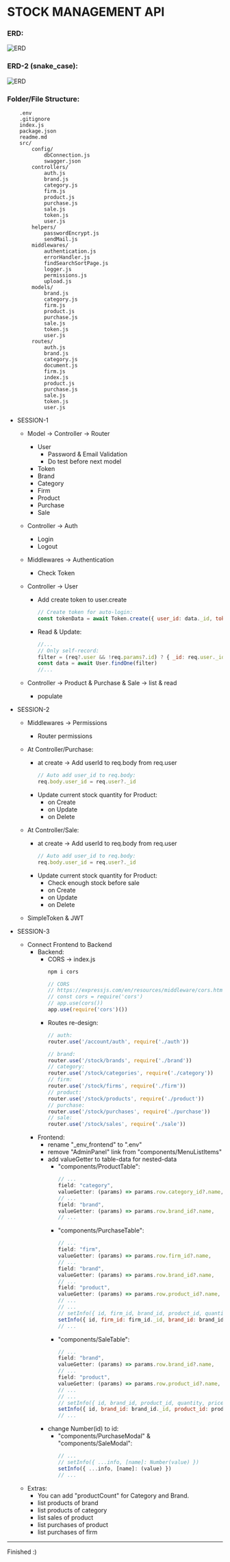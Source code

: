 # STOCK MANAGEMENT API

### ERD:

![ERD](./erdStockAPI.png)

### ERD-2 (snake_case):

![ERD](./erdStockAPI2.png)

### Folder/File Structure:

```
    .env
    .gitignore
    index.js
    package.json
    readme.md
    src/
        config/
            dbConnection.js
            swagger.json
        controllers/
            auth.js
            brand.js
            category.js
            firm.js
            product.js
            purchase.js
            sale.js
            token.js
            user.js
        helpers/
            passwordEncrypt.js
            sendMail.js
        middlewares/
            authentication.js
            errorHandler.js
            findSearchSortPage.js
            logger.js
            permissions.js
            upload.js
        models/
            brand.js
            category.js
            firm.js
            product.js
            purchase.js
            sale.js
            token.js
            user.js
        routes/
            auth.js
            brand.js
            category.js
            document.js
            firm.js
            index.js
            product.js
            purchase.js
            sale.js
            token.js
            user.js
```

* SESSION-1

    * Model -> Controller -> Router
        * User
            * Password & Email Validation
            * Do test before next model
        * Token
        * Brand
        * Category
        * Firm
        * Product
        * Purchase
        * Sale

    * Controller -> Auth
        * Login
        * Logout

    * Middlewares -> Authentication
        * Check Token

    * Controller -> User
        * Add create token to user.create
            ```js
            // Create token for auto-login:
            const tokenData = await Token.create({ user_id: data._id, token: passwordEncrypt(data._id + Date.now()) })
            ```
        * Read & Update:
            ```js
            //...
            // Only self-record:
            filter = (req?.user && !req.params?.id) ? { _id: req.user._id } : { _id: req.params.id }
            const data = await User.findOne(filter)
            //...
            ```

    * Controller -> Product & Purchase & Sale -> list & read
        * populate

* SESSION-2

    * Middlewares -> Permissions
        * Router permissions

    * At Controller/Purchase:
        * at create -> Add userId to req.body from req.user
            ```js
            // Auto add user_id to req.body:
            req.body.user_id = req.user?._id
            ```
        * Update current stock quantity for Product:
            * on Create
            * on Update
            * on Delete

    * At Controller/Sale:
        * at create -> Add userId to req.body from req.user
            ```js
            // Auto add user_id to req.body:
            req.body.user_id = req.user?._id
            ```
        * Update current stock quantity for Product:
            * Check enough stock before sale
            * on Create
            * on Update
            * on Delete
            
    * SimpleToken & JWT

* SESSION-3

    * Connect Frontend to Backend
        * Backend:
            * CORS -> index.js
                ```sh
                npm i cors
                ```
                ```js
                // CORS
                // https://expressjs.com/en/resources/middleware/cors.html
                // const cors = require('cors')
                // app.use(cors())
                app.use(require('cors')())
                ```
            * Routes re-design:
                ```js
                // auth:
                router.use('/account/auth', require('./auth'))

                // brand:
                router.use('/stock/brands', require('./brand'))
                // category:
                router.use('/stock/categories', require('./category'))
                // firm:
                router.use('/stock/firms', require('./firm'))
                // product:
                router.use('/stock/products', require('./product'))
                // purchase:
                router.use('/stock/purchases', require('./purchase'))
                // sale:
                router.use('/stock/sales', require('./sale'))
                ```
        * Frontend:
            * rename "_env_frontend" to ".env"
            * remove "AdminPanel" link from "components/MenuListItems"
            * add valueGetter to table-data for nested-data
                * "components/ProductTable":
                    ```js
                    // ...
                    field: "category",
                    valueGetter: (params) => params.row.category_id?.name,
                    // ...
                    field: "brand",
                    valueGetter: (params) => params.row.brand_id?.name,
                    // ...
                    ```
                * "components/PurchaseTable":
                    ```js
                    // ...
                    field: "firm",
                    valueGetter: (params) => params.row.firm_id?.name,
                    // ...
                    field: "brand",
                    valueGetter: (params) => params.row.brand_id?.name,
                    // ...
                    field: "product",
                    valueGetter: (params) => params.row.product_id?.name,
                    // ...
                    // ...
                    // setInfo({ id, firm_id, brand_id, product_id, quantity, price })
                    setInfo({ id, firm_id: firm_id._id, brand_id: brand_id._id, product_id: product_id._id, quantity, price })
                    // ...
                    ```
                * "components/SaleTable":
                    ```js
                    // ...
                    field: "brand",
                    valueGetter: (params) => params.row.brand_id?.name,
                    // ...
                    field: "product",
                    valueGetter: (params) => params.row.product_id?.name,
                    // ...
                    // ...
                    // setInfo({ id, brand_id, product_id, quantity, price })
                    setInfo({ id, brand_id: brand_id._id, product_id: product_id._id, quantity, price })
                    // ...
                    ```
            * change Number(id) to id:
                * "components/PurchaseModal" & "components/SaleModal":
                    ```js
                    // ...
                    // setInfo({ ...info, [name]: Number(value) })
                    setInfo({ ...info, [name]: (value) })
                    // ...
                    ```
    * Extras:
        * You can add "productCount" for Category and Brand.
        * list products of brand
        * list products of category
        * list sales of product
        * list purchases of product
        * list purchases of firm

---
Finished :)